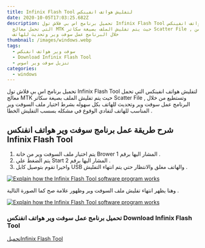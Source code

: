 ```yaml
---
title: Infinix Flash Tool لتفليش هواتف انفينكس
date: 2020-10-05T17:03:25.682Z
description: تحميل برنامج اس بي فلاش تول Infinix Flash Tool لتفليش هواتف انفينكس
  التي تحمل معالج MTK حيث يتم تفليش الملف بصيغة سكاتر Scatter File , وتستطيع من
  خلال البرنامج عمل سوفت وير وتحديث للهاتف
thumbnail: /images/windows.webp
tags:
  - سوفت وير هواتف انفنكس
  - Download Infinix Flash Tool
  - تنزيل سوفت وير اسوس
categories:
  - windows
---
```

<!--StartFragment-->

تحميل برنامج اس بي فلاش تول Infinix Flash Tool لتفليش هواتف انفينكس التي تحمل معالج MTK حيث يتم تفليش الملف بصيغة سكاتر Scatter File , وتستطيع من خلال البرنامج عمل سوفت وير وتحديث للهاتف بكل سهوله بشرط اختيار ملف السوفت وير المناسب للهاتف لتفادي الوقوع في مشكله بسسب التفليش الخطا .

## شرح طريقة عمل برنامج سوفت وير هواتف انفنكس Infinix Flash Tool

1. يتم اختيار ملف السوفت وير من خانة Brower المشار اليها برقم 1 .
2. يتم الضغط علي Start المشار اليها برقم 2 .
3. واخيرا تقوم بتوصيل كابل USB والهاتف مغلق والانتظار حتي يتم انتهاء التفليش .

[![Explain how the Infinix Flash Tool software program works](https://1.bp.blogspot.com/-tfaZiKpmgvg/X2O39i5REQI/AAAAAAAAGIs/Z59Wezzqya4_69wsHF3Y2Z5ub3rwhgvVgCLcBGAsYHQ/s16000/%25D8%25B4%25D8%25B1%25D8%25AD%2B%25D8%25B7%25D8%25B1%25D9%258A%25D9%2582%25D8%25A9%2B%25D8%25B9%25D9%2585%25D9%2584%2B%25D8%25A8%25D8%25B1%25D9%2586%25D8%25A7%25D9%2585%25D8%25AC%2B%25D8%25B3%25D9%2588%25D9%2581%25D8%25AA%2B%25D9%2588%25D9%258A%25D8%25B1%2B%25D9%2587%25D9%2588%25D8%25A7%25D8%25AA%25D9%2581%2B%25D8%25A7%25D9%2586%25D9%2581%25D9%2586%25D9%2583%25D8%25B3%2B%2BInfinix%2BFlash%2BTool.png "شرح طريقة عمل برنامج سوفت وير هواتف انفنكس  Infinix Flash Tool")](https://1.bp.blogspot.com/-tfaZiKpmgvg/X2O39i5REQI/AAAAAAAAGIs/Z59Wezzqya4_69wsHF3Y2Z5ub3rwhgvVgCLcBGAsYHQ/s615/%25D8%25B4%25D8%25B1%25D8%25AD%2B%25D8%25B7%25D8%25B1%25D9%258A%25D9%2582%25D8%25A9%2B%25D8%25B9%25D9%2585%25D9%2584%2B%25D8%25A8%25D8%25B1%25D9%2586%25D8%25A7%25D9%2585%25D8%25AC%2B%25D8%25B3%25D9%2588%25D9%2581%25D8%25AA%2B%25D9%2588%25D9%258A%25D8%25B1%2B%25D9%2587%25D9%2588%25D8%25A7%25D8%25AA%25D9%2581%2B%25D8%25A7%25D9%2586%25D9%2581%25D9%2586%25D9%2583%25D8%25B3%2B%2BInfinix%2BFlash%2BTool.png)



وهنا يظهر انتهاء تفليش ملف السوفت وير وظهور علامة صح كما الصورة التالية .

[![Explain how the Infinix Flash Tool software program works](https://1.bp.blogspot.com/-lT3MemQkt7c/X2O5_MMHNBI/AAAAAAAAGI4/oBWErXxS_wkdv27yjko-qDArHlTDT-RYgCLcBGAsYHQ/s16000/%25D8%25B4%25D8%25B1%25D8%25AD%2B%25D8%25B7%25D8%25B1%25D9%258A%25D9%2582%25D8%25A9%2B%25D8%25B9%25D9%2585%25D9%2584%2B%25D8%25A8%25D8%25B1%25D9%2586%25D8%25A7%25D9%2585%25D8%25AC%2B%25D8%25B3%25D9%2588%25D9%2581%25D8%25AA%2B%25D9%2588%25D9%258A%25D8%25B1%2B%25D9%2587%25D9%2588%25D8%25A7%25D8%25AA%25D9%2581%2B%25D8%25A7%25D9%2586%25D9%2581%25D9%2586%25D9%2583%25D8%25B3%2B%2BInfinix%2BFlash%2BTool%2B2.png "شرح طريقة عمل برنامج سوفت وير هواتف انفنكس  Infinix Flash Tool")](https://1.bp.blogspot.com/-lT3MemQkt7c/X2O5_MMHNBI/AAAAAAAAGI4/oBWErXxS_wkdv27yjko-qDArHlTDT-RYgCLcBGAsYHQ/s616/%25D8%25B4%25D8%25B1%25D8%25AD%2B%25D8%25B7%25D8%25B1%25D9%258A%25D9%2582%25D8%25A9%2B%25D8%25B9%25D9%2585%25D9%2584%2B%25D8%25A8%25D8%25B1%25D9%2586%25D8%25A7%25D9%2585%25D8%25AC%2B%25D8%25B3%25D9%2588%25D9%2581%25D8%25AA%2B%25D9%2588%25D9%258A%25D8%25B1%2B%25D9%2587%25D9%2588%25D8%25A7%25D8%25AA%25D9%2581%2B%25D8%25A7%25D9%2586%25D9%2581%25D9%2586%25D9%2583%25D8%25B3%2B%2BInfinix%2BFlash%2BTool%2B2.png)

### تحميل برنامج عمل سوفت وير هواتف انفنكس Download Infinix Flash Tool

[تحميلInfinix Flash Tool](https://link.almanse.com/search/?label=https://androidfilehost.com/?fid=8889791610682924551)

<!--EndFragment-->